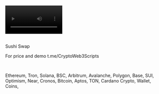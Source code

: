 <video src='https://github.com/user-attachments/assets/e75db4d4-2ab2-4478-943f-737f68a090b5' width=180/><video />
<br />





<br />
Sushi Swap

For price and demo
t.me/CryptoWeb3Scripts

<br />

Ethereum, Tron, Solana, BSC, Arbitrum, Avalanche, Polygon, Base, SUI, Optimism, Near, Cronos, Bitcoin, Aptos, TON, Cardano
Crypto, Wallet, Coins,
